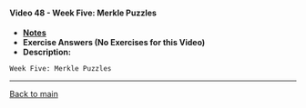 #### Video 48 - Week Five: Merkle Puzzles

- **[Notes](notes.md)**
- **Exercise Answers (No Exercises for this Video)**
- **Description:**

```
Week Five: Merkle Puzzles
```

---
 
[Back to main](https://github.com/rot0xd/Coursera/blob/master/Cryptography/I/README.md)

